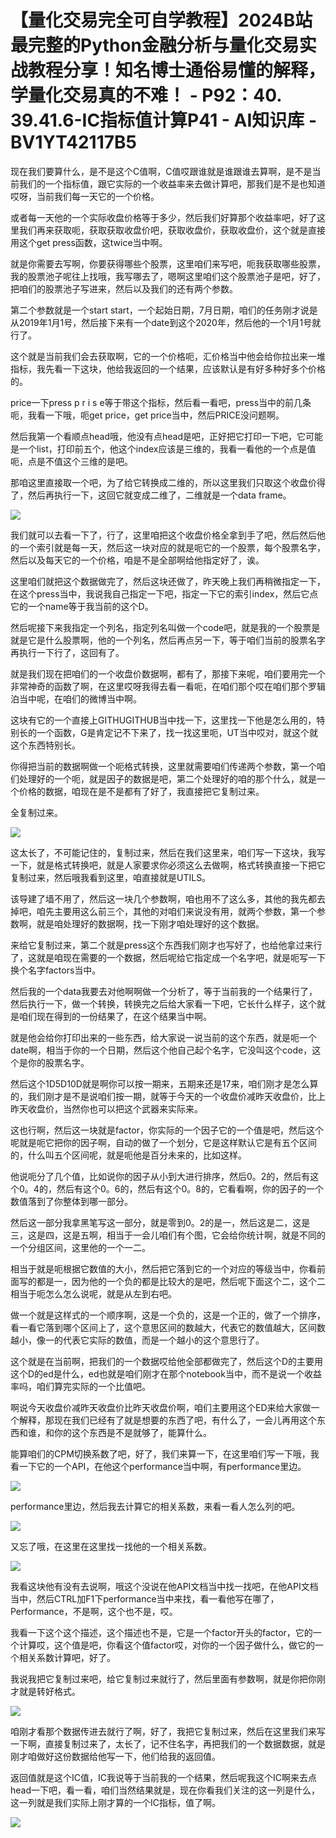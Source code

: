 # 【量化交易完全可自学教程】2024B站最完整的Python金融分析与量化交易实战教程分享！知名博士通俗易懂的解释，学量化交易真的不难！ - P92：40. 39.41.6-IC指标值计算P41 - AI知识库 - BV1YT42117B5

现在我们要算什么，是不是这个C值啊，C值哎跟谁就是谁跟谁去算啊，是不是当前我们的一个指标值，跟它实际的一个收益率来去做计算吧，那我们是不是也知道哎呀，当前我们每一天它的一个价格。

或者每一天他的一个实际收盘价格等于多少，然后我们好算那个收益率吧，好了这里我们再来获取呃，获取获取收盘价吧，获取收盘价，获取收盘价，这个就是直接用这个get press函数，这twice当中啊。

就是你需要去写啊，你要获得哪些个股票，这里咱们来写吧，呃我获取哪些股票，我的股票池子呢往上找哦，我写哪去了，嗯啊这里咱们这个股票池子是吧，好了，把咱们的股票池子写进来，然后以及我们的还有两个参数。

第二个参数就是一个start start，一个起始日期，7月日期，咱们的任务刚才说是从2019年1月1号，然后接下来有一个date到这个2020年，然后他的一个1月1号就行了。

这个就是当前我们会去获取啊，它的一个价格呃，汇价格当中他会给你拉出来一堆指标，我先看一下这块，他给我返回的一个结果，应该默认是有好多种好多个价格的。

price一下press p r i s e等于带这个指标，然后看一看吧，press当中的前几条呃，我看一下哦，呃get price，get price当中，然后PRICE没问题啊。

然后我第一个看顺点head哦，他没有点head是吧，正好把它打印一下吧，它可能是一个list，打印前五个，他这个index应该是三维的，我看一看他的一个点是值呃，点是不值这个三维的是吧。

那咱这里直接取一个吧，为了给它转换成二维的，所以这里我们只取这个收盘价得了，然后再执行一下，这回它就变成二维了，二维就是一个data frame。



![](img/859c0f5b4010b1b821b8ca5317b3aaac_1.png)

我们就可以去看一下了，行了，这里咱把这个收盘价格全拿到手了吧，然后然后他的一个索引就是每一天，然后这一块对应的就是呃它的一个股票，每个股票名字，然后以及每天它的一个价格，咱是不是全部啊给他指定好了，诶。

这里咱们就把这个数据做完了，然后这块还做了，昨天晚上我们再稍微指定一下，在这个press当中，我说我自己指定一下吧，指定一下它的索引index，然后它点它的一个name等于我当前的这个D。

然后呢接下来我指定一个列名，指定列名叫做一个code吧，就是我的一个股票是就是它是什么股票啊，他的一个列名，然后再点另一下，等于咱们当前的股票名字再执行一下行了，这回有了。

就是我们现在把咱们的一个收盘价数据啊，都有了，那接下来呢，咱们要用完一个非常神奇的函数了啊，在这里哎呀我得去看一看呃，在咱们那个哎在咱们那个罗辑泊当中呢，在咱们的微博当中啊。

这块有它的一个直接上GITHUGITHUB当中找一下，这里找一下他是怎么用的，特别长的一个函数，G是肯定记不下来了，找一找这里呃，UT当中哎对，就这个就这个东西特别长。

你得把当前的数据啊做一个呃格式转换，这里就需要咱们传递两个参数，第一个咱们处理好的一个呃，就是因子的数据是吧，第二个处理好的咱的那个什么，就是一个价格的数据，咱现在是不是都有了好了，我直接把它复制过来。

全复制过来。

![](img/859c0f5b4010b1b821b8ca5317b3aaac_3.png)

这太长了，不可能记住的，复制过来，然后在我们这里来，咱们写一下这块，我写一下，就是格式转换吧，就是人家要求你必须这么去做啊，格式转换直接一下把它复制过来，然后哦我看到这里，咱直接就是UTILS。

该导建了墙不用了，然后这一块几个参数啊，咱也用不了这么多，其他的我先都去掉吧，咱先主要用这么前三个，其他的对咱们来说没有用，就两个参数，第一个参数啊，就是咱处理好的数据啊，找一下刚才咱处理好的这个数据。

来给它复制过来，第二个就是press这个东西我们刚才也写好了，也给他拿过来行了，这就是咱现在需要的一个数据，然后呢给它指定成一个名字吧，就是呃写一下换个名字factors当中。

然后我的一个data我要去对他啊啊做一个分析了，等于当前我的一个结果行了，然后执行一下，做一个转换，转换完之后给大家看一下吧，它长什么样子，这个就是咱们现在得到的一份结果了，在这个结果当中啊。

就是他会给你打印出来的一些东西，给大家说一说当前的这个东西，就是呃一个date啊，相当于你的一个日期，然后这个他自己起个名字，它没叫这个code，这个是你的股票名字。

然后这个1D5D10D就是啊你可以按一期来，五期来还是17来，咱们刚才是怎么算的，我们刚才是不是说咱们按一期，就等于今天的一个收盘价减昨天收盘价，比上昨天收盘价，当然你也可以把这个武器来实际来。

这也行啊，然后这一块就是factor，你实际的一个因子它的一个值是吧，然后这个呢就是呃它把你的因子啊，自动的做了一个划分，它是这样默认它是有五个区间的，什么叫五个区间呢，就是呃他是百分未来的，比如这样。

他说呃分了几个值，比如说你的因子从小到大进行排序，然后0。2的，然后有这个0。4的，然后有这个0。6的，然后有这个0。8的，它看看啊，你的因子的一个数值落到了你整体到哪一部分。

然后这一部分我拿黑笔写这一部分，就是零到0。2的是一，然后这是二，这是三，这是四，这是五啊，相当于一会儿咱们有个图，它会给你统计啊，就是不同的一个分组区间，这里他的一个一二。

相当于就是呃根据它数值的大小，然后把它落到它的一个对应的等级当中，你看前面写的都是一，因为他的一个负的都是比较大的是吧，然后呢下面这个二，这个二相当于呃怎么怎么说呢，就是从左到右吧。

做一个就是这样式的一个顺序啊，这是一个负的，这是一个正的，做了一个排序，看一看它落到哪个区间上了，这个意思区间的数越大，代表它的数值越大，区间数越小，像一的代表它实际的数值，而是一个越小的这个意思行了。

这个就是在当前啊，把我们的一个数据哎给他全部都做完了，然后这个D的主要用这个D的ed是什么，ed也就是咱们刚才在那个notebook当中，而不是说一个收益率吗，咱们算完实际的一个比值吧。

啊说今天收盘价减昨天收盘价比昨天收盘价啊，咱们主要用这个ED来给大家做一个解释，那现在我们已经有了就是想要的东西了吧，有什么了，一会儿再用这个东西和谁，和你的这个东西是不是就够了，能算什么。

能算咱们的CPM切换系数了吧，好了，我们来算一下，在这里咱们写一下哦，我看一下它的一个API，在他这个performance当中啊，有performance里边。



![](img/859c0f5b4010b1b821b8ca5317b3aaac_5.png)

performance里边，然后我去计算它的相关系数，来看一看人怎么列的吧。

![](img/859c0f5b4010b1b821b8ca5317b3aaac_7.png)

又忘了哦，在这里在这里找一找他的一个相关系数。

![](img/859c0f5b4010b1b821b8ca5317b3aaac_9.png)

我看这块他有没有去说啊，哦这个没说在他API文档当中找一找吧，在他API文档当中，然后CTRL加F1下performance当中来找，看一看他写在哪了，Performance，不是啊，这个也不是，哎。

我看一下这个这个描述，这个描述也不是，它是一个factor开头的factor，它的一个计算哎，这个值是吧，你看这个值factor哎，对你的一个因子做什么，做它的一个相关系数计算吧，好了。

我说我把它复制过来吧，给它复制过来就行了，然后里面有参数啊，就是你把你刚才就是转好格式。

![](img/859c0f5b4010b1b821b8ca5317b3aaac_11.png)

咱刚才看那个数据传进去就行了啊，好了，我把它复制过来，然后在这里我们来写一下啊，直接复制过来了，太长了，记不住名字，再把我们的一个数据数据，就是刚才咱做好这份数据给他写一下，他们给我的返回值。

返回值就是这个IC值，IC我说等于当前我的一个结果，然后呢我这个IC啊来去点head一下吧，看一看，咱们当然结果就是，现在你看我们关注的这一列是什么，这一列就是我们实际上刚才算的一个IC指标，值了啊。



![](img/859c0f5b4010b1b821b8ca5317b3aaac_13.png)
